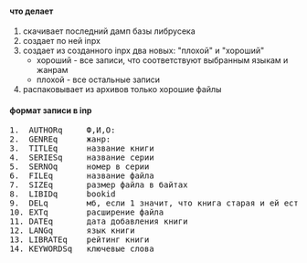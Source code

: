 #### что делает

1. скачивает последний дамп базы либрусека
2. создает по ней inpx
3. создает из созданного inpx два новых: "плохой" и "хороший"
    - хороший - все записи, что соответствуют выбранным языкам и жанрам
    - плохой - все остальные записи
4. распаковывает из архивов только хорошие файлы

#### формат записи в inp
<pre>
1.  AUTHORq     Ф,И,О:
2.  GENREq      жанр:
3.  TITLEq      название книги
4.  SERIESq     название серии
5.  SERNOq      номер в серии
6.  FILEq       название файла
7.  SIZEq       размер файла в байтах
8.  LIBIDq      bookid
9.  DELq        мб, если 1 значит, что книга старая и ей есть замена
10. EXTq        расширение файла
11. DATEq       дата добавления книги
12. LANGq       язык книги
13. LIBRATEq    рейтинг книги
14. KEYWORDSq   ключевые слова
</pre>
